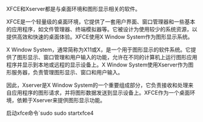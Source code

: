 XFCE和Xserver都是与桌面环境和图形显示相关的软件。

XFCE是一个轻量级的桌面环境，它提供了一套用户界面、窗口管理器和一些基本的应用程序，如文件管理器、终端模拟器等。它被设计为使用较少的系统资源，以提供高效和快速的桌面体验。XFCE使用X Window System作为图形显示系统。

X Window System，通常简称为X11或X，是一个用于图形显示的软件系统。它提供了图形显示、窗口管理和用户输入的功能，允许在不同的计算机上运行图形应用程序并显示到本地或远程的显示设备上。X Window System使用Xserver作为图形服务器，负责管理图形显示、窗口和用户输入。

因此，Xserver是X Window System的一个重要组成部分，它负责接收和处理来自应用程序的图形请求，并将图形数据发送到显示设备上。XFCE作为一个桌面环境，依赖于Xserver来提供图形显示功能。


启动xfce命令`sudo sudo startxfce4


